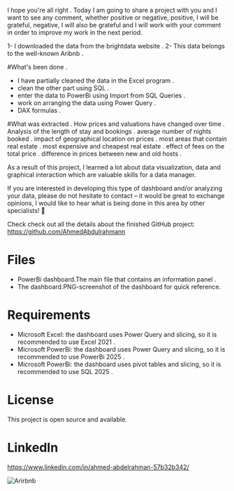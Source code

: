 I hope you're all right . Today I am going to share a project with you and I want to see any comment, whether positive or negative, positive, I will be grateful, negative, I will also be grateful and I will work with your comment in order to improve my work in the next period.


1- I downloaded the data from the brightdata website .
2- This data belongs to the well-known Aribnb .

#What's been done .
- I have partially cleaned the data in the Excel program .
- clean the other part using SQL .
- enter the data to PowerBi using Import from SQL Queries .
- work on arranging the data using Power Query .
- DAX formulas .


#What was extracted .
How prices and valuations have changed over time .
Analysis of the length of stay and bookings .
average number of nights booked .
impact of geographical location on prices .
most areas that contain real estate .
most expensive and cheapest real estate .
effect of fees on the total price .
difference in prices between new and old hosts .


As a result of this project, I learned a lot about data visualization, data and graphical interaction which are valuable skills for a data manager. 

If you are interested in developing this type of dashboard and/or analyzing your data, please do not hesitate to contact – it would be great to exchange opinions, I would like to hear what is being done in this area by other specialists! 🙌

Check check out all the details about the finished GitHub project:
https://github.com/AhmedAbdulrahmann

# Files
- PowerBi dashboard.The main file that contains an information panel .
- The dashboard.PNG-screenshot of the dashboard for quick reference.

# Requirements
- Microsoft Excel: the dashboard uses Power Query and slicing, so it is recommended to use Excel 2021 .
- Microsoft PowerBi: the dashboard uses Power Query and slicing, so it is recommended to use PowerBi 2025 .
- Microsoft PowerBi: the dashboard uses pivot tables and slicing, so it is recommended to use SQL 2025 .


# License
This project is open source and available.


# LinkedIn
https://www.linkedin.com/in/ahmed-abdelrahman-57b32b342/

![Arirbnb](https://github.com/user-attachments/assets/6030211f-b513-462d-875b-28e0e5f24244)
